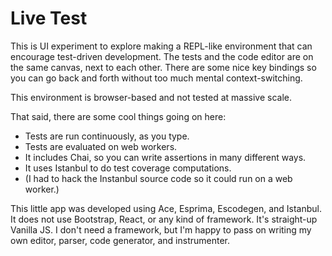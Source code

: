 # Live Test

This is UI experiment to explore making a REPL-like environment that can encourage test-driven development. The tests and the code editor are on the same canvas, next to each other. There are some nice key bindings so you can go back and forth without too much mental context-switching.

This environment is browser-based and not tested at massive scale.

That said, there are some cool things going on here:

 * Tests are run continuously, as you type.
 * Tests are evaluated on web workers.
 * It includes Chai, so you can write assertions in many different ways.
 * It uses Istanbul to do test coverage computations.
 * (I had to hack the Instanbul source code so it could run on a web worker.)

This little app was developed using Ace, Esprima, Escodegen, and Istanbul. It does not use Bootstrap, React, or any kind of framework. It's straight-up Vanilla JS. I don't need a framework, but I'm happy to pass on writing my own editor, parser, code generator, and instrumenter.
